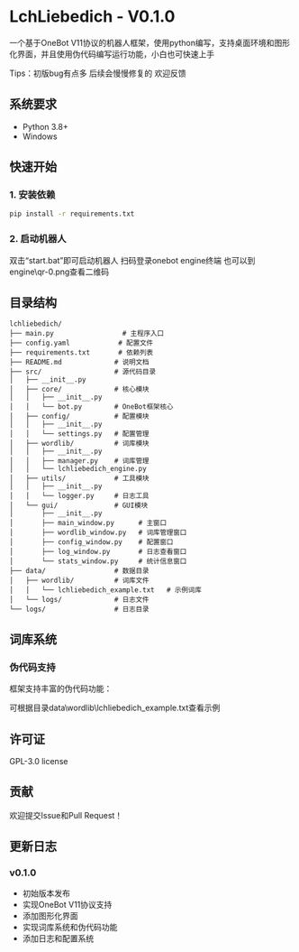 # LchLiebedich - V0.1.0

一个基于OneBot V11协议的机器人框架，使用python编写，支持桌面环境和图形化界面，并且使用伪代码编写运行功能，小白也可快速上手

Tips：初版bug有点多 后续会慢慢修复的 欢迎反馈
## 系统要求

- Python 3.8+
- Windows

## 快速开始

### 1. 安装依赖

```bash
pip install -r requirements.txt
```

### 2. 启动机器人

双击“start.bat”即可启动机器人
扫码登录onebot engine终端 也可以到engine\qr-0.png查看二维码


## 目录结构

```
lchliebedich/
├── main.py                 # 主程序入口
├── config.yaml            # 配置文件
├── requirements.txt       # 依赖列表
├── README.md             # 说明文档
├── src/                  # 源代码目录
│   ├── __init__.py
│   ├── core/             # 核心模块
│   │   ├── __init__.py
│   │   └── bot.py        # OneBot框架核心
│   ├── config/           # 配置模块
│   │   ├── __init__.py
│   │   └── settings.py   # 配置管理
│   ├── wordlib/          # 词库模块
│   │   ├── __init__.py
│   │   ├── manager.py    # 词库管理
│   │   └── lchliebedich_engine.py
│   ├── utils/            # 工具模块
│   │   ├── __init__.py
│   │   └── logger.py     # 日志工具
│   └── gui/              # GUI模块
│       ├── __init__.py
│       ├── main_window.py      # 主窗口
│       ├── wordlib_window.py   # 词库管理窗口
│       ├── config_window.py    # 配置窗口
│       ├── log_window.py       # 日志查看窗口
│       └── stats_window.py     # 统计信息窗口
├── data/                 # 数据目录
│   ├── wordlib/          # 词库文件
│   │   └── lchliebedich_example.txt   # 示例词库
│   └── logs/             # 日志文件
└── logs/                 # 日志目录
```

## 词库系统

### 伪代码支持

框架支持丰富的伪代码功能：

可根据目录data\wordlib\lchliebedich_example.txt查看示例

## 许可证

GPL-3.0 license

## 贡献

欢迎提交Issue和Pull Request！

## 更新日志

### v0.1.0
- 初始版本发布
- 实现OneBot V11协议支持
- 添加图形化界面
- 实现词库系统和伪代码功能
- 添加日志和配置系统
